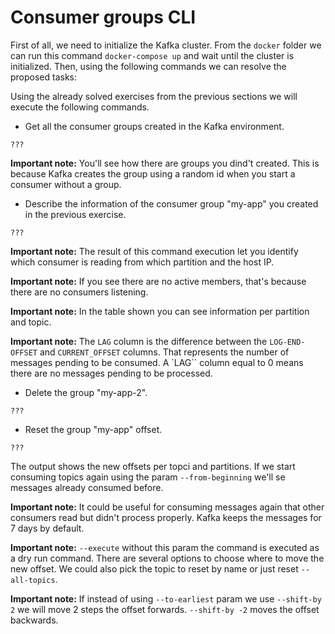 # Consumer groups CLI

First of all, we need to initialize the Kafka cluster. From the ``docker`` folder we can run this command ``docker-compose up`` and wait until the cluster is initialized. Then, using the following commands we can resolve the proposed tasks:

Using the already solved exercises from the previous sections we will execute the following commands.

* Get all the consumer groups created in the Kafka environment.

```
???
```

**Important note:** You'll see how there are groups you dind't created. This is because Kafka creates the group using a random id when you start a consumer without a group.

* Describe the information of the consumer group "my-app" you created in the previous exercise.

```
???
```

**Important note:** The result of this command execution let you identify which consumer is reading from which partition and the host IP.

**Important note:** If you see there are no active members, that's because there are no consumers listening.

**Important note:** In the table shown you can see information per partition and topic.

**Important note:** The ``LAG`` column is the difference between the ``LOG-END-OFFSET`` and ``CURRENT_OFFSET`` columns. That represents the number of messages pending to be consumed. A `LAG`` column equal to 0 means there are no messages pending to be processed.

* Delete the group "my-app-2".

```
???
```

* Reset the group "my-app" offset.

```
???
```

The output shows the new offsets per topci and partitions. If we start consuming topics again using the param ``--from-beginning`` we'll se messages already consumed before.

**Important note:** It could be useful for consuming messages again that other consumers read but didn't process properly. Kafka keeps the messages for 7 days by default.

**Important note:** ``--execute`` without this param the command is executed as a dry run command. There are several options to choose where to move the new offset. We could also pick the topic to reset by name or just reset ``--all-topics``.

**Important note:** If instead of using ``--to-earliest`` param we use ``--shift-by 2`` we will move 2 steps the offset forwards. ``--shift-by -2`` moves the offset backwards.